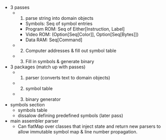 - 3 passes
    - 1) parse string into domain objects
        - Symbols:      Seq of symbol entries
        - Program ROM:  Seq of Either[Instruction, Label]
        - Video ROM:    (Option[Seq[Color]], Option[Seq[Bytes]])
        - Data RAM:     Seq[Command]
    - 2) Computer addresses & fill out symbol table
    - 3) Fill in symbols & generate binary
- 3 packages (match up with passes)
    - 1) parser (converts text to domain objects)
    - 2) symbol table
    - 3) binary generator
- symbols section
    - symbols table
    - dissalow defining predefined symbols (later pass)
- main assembler parser
    - Can flatMap over classes that inject state and return new parsers
      to allow immutable symbol map & line number propagation.
